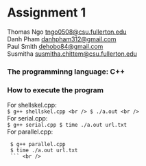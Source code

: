 # Assignment 1
Thomas Ngo  tngo0508@csu.fullerton.edu <br />
Danh Pham   danhpham312@gmail.com <br />
Paul Smith  dehobo84@gmail.com <br />
Susmitha    susmitha.chittem@csu.fullerton.edu <br />

### The programminng language: C++ <br />
### How to execute the program <br />

   For shellskel.cpp: <br />
    ```
    $ g++ shellskel.cpp <br />
    $ ./a.out <br />
    ``` <br />
   For serial.cpp: <br />
    ```
    $ g++ serial.cpp
    $ time ./a.out url.txt
    ``` <br />
   For parallel.cpp: <br />
   ```
    $ g++ parallel.cpp
    $ time ./a.out url.txt
    ``` <br />
